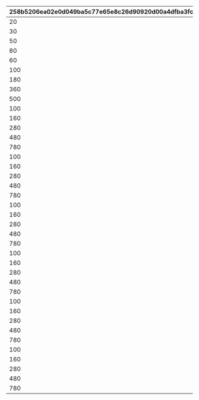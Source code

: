 |258b5206ea02e0d049ba5c77e65e8c26d90920d00a4dfba3fcf78c81aad768bc|3929aabb797ff5bfb92b6b992b9592030268ebc71c03afa7695729e4740f2c26|2ed1bebf862c580f8943632b9dca90a833e59e3339f63858505cedc80f153305|82dc8786f3a1539b2f7fbe4b93f537676360ea23c08ebda425119e0787470a05|
| --- | --- | --- | --- |
|20|1|2|20|
|30|1|3|30|
|50|2|3|80|
|80|3|3|160|
|60|1|4|60|
|100|2|4|160|
|180|3|4|340|
|360|4|4|700|
|500|5|4|1200|
|100|1|5|100|
|160|2|5|260|
|280|3|5|540|
|480|4|5|1020|
|780|5|5|1800|
|100|1|6|100|
|160|2|6|260|
|280|3|6|540|
|480|4|6|1020|
|780|5|6|1800|
|100|1|7|100|
|160|2|7|260|
|280|3|7|540|
|480|4|7|1020|
|780|5|7|1800|
|100|1|8|100|
|160|2|8|260|
|280|3|8|540|
|480|4|8|1020|
|780|5|8|1800|
|100|1|9|100|
|160|2|9|260|
|280|3|9|540|
|480|4|9|1020|
|780|5|9|1800|
|100|1|10|100|
|160|2|10|260|
|280|3|10|540|
|480|4|10|1020|
|780|5|10|1800|